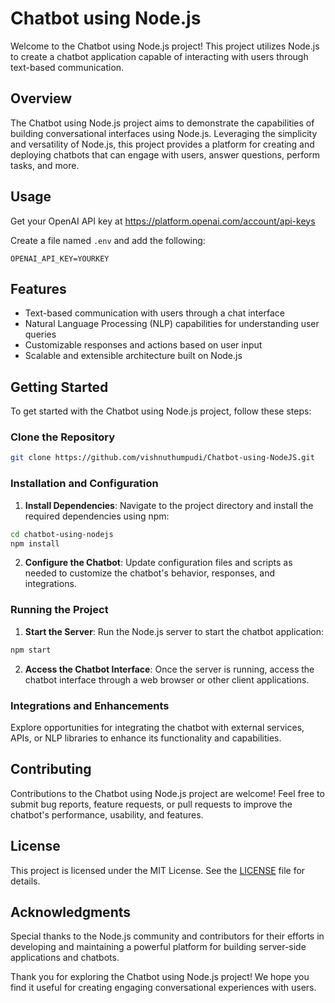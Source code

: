 # Chatbot using Node.js

Welcome to the Chatbot using Node.js project! This project utilizes Node.js to create a chatbot application capable of interacting with users through text-based communication.

## Overview

The Chatbot using Node.js project aims to demonstrate the capabilities of building conversational interfaces using Node.js. Leveraging the simplicity and versatility of Node.js, this project provides a platform for creating and deploying chatbots that can engage with users, answer questions, perform tasks, and more.

## Usage

Get your OpenAI API key at https://platform.openai.com/account/api-keys

Create a file named `.env` and add the following:

```
OPENAI_API_KEY=YOURKEY
```

## Features

- Text-based communication with users through a chat interface
- Natural Language Processing (NLP) capabilities for understanding user queries
- Customizable responses and actions based on user input
- Scalable and extensible architecture built on Node.js

## Getting Started

To get started with the Chatbot using Node.js project, follow these steps:

### Clone the Repository

```bash
git clone https://github.com/vishnuthumpudi/Chatbot-using-NodeJS.git
```

### Installation and Configuration

1. **Install Dependencies**: Navigate to the project directory and install the required dependencies using npm:

```bash
cd chatbot-using-nodejs
npm install
```

2. **Configure the Chatbot**: Update configuration files and scripts as needed to customize the chatbot's behavior, responses, and integrations.

### Running the Project

1. **Start the Server**: Run the Node.js server to start the chatbot application:

```bash
npm start
```

2. **Access the Chatbot Interface**: Once the server is running, access the chatbot interface through a web browser or other client applications.

### Integrations and Enhancements

Explore opportunities for integrating the chatbot with external services, APIs, or NLP libraries to enhance its functionality and capabilities.

## Contributing

Contributions to the Chatbot using Node.js project are welcome! Feel free to submit bug reports, feature requests, or pull requests to improve the chatbot's performance, usability, and features.

## License

This project is licensed under the MIT License. See the [LICENSE](LICENSE) file for details.

## Acknowledgments

Special thanks to the Node.js community and contributors for their efforts in developing and maintaining a powerful platform for building server-side applications and chatbots.

Thank you for exploring the Chatbot using Node.js project! We hope you find it useful for creating engaging conversational experiences with users.
